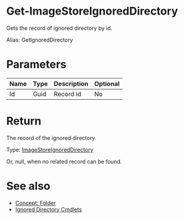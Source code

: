 # Get-ImageStoreIgnoredDirectory
Gets the record of ignored directory by id.

Alias: GetIgnoredDirectory

# Parameters
|Name|Type|Description|Optional|
|---|---|---|---|
|Id|Guid|Record id|No|

# Return
The record of the ignored directory.

Type: [ImageStoreIgnoredDirectory](../../type/ImageStoreIgnoredDirectory.md)

Or, null, when no related record can be found.

# See also
  * [Concept: Folder](../../concept/Folder.md)
  * [Ignored Directory Cmdlets](../cmdlets.md#ignored-directory)